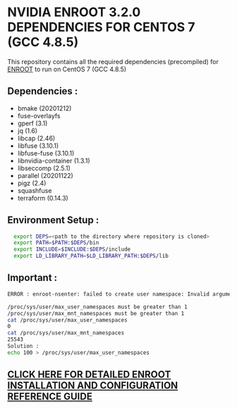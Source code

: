# NVIDIA ENROOT 3.2.0 DEPENDENCIES FOR CENTOS 7 (GCC 4.8.5) #

This repository contains all the required dependencies (precompiled) for [ENROOT](https://github.com/NVIDIA/enroot) to run on CentOS 7 (GCC 4.8.5)

## Dependencies : ##
  * bmake (20201212) 
  * fuse-overlayfs  
  * gperf (3.1)
  * jq  (1.6)
  * libcap  (2.46)
  * libfuse (3.10.1)
  * libfuse-fuse  (3.10.1)
  * libnvidia-container (1.3.1)
  * libseccomp  (2.5.1)
  * parallel  (20201122)
  * pigz  (2.4)
  * squashfuse 
  * terraform (0.14.3)

## Environment Setup : ##
```sh
  export DEPS=<path to the directory where repository is cloned>
  export PATH=$PATH:$DEPS/bin
  export INCLUDE=$INCLUDE:$DEPS/include
  export LD_LIBRARY_PATH=$LD_LIBRARY_PATH:$DEPS/lib
```

## Important : ##
```sh
ERROR : enroot-nsenter: failed to create user namespace: Invalid argument

/proc/sys/user/max_user_namespaces must be greater than 1
/proc/sys/user/max_mnt_namespaces must be greater than 1
cat /proc/sys/user/max_user_namespaces
0
cat /proc/sys/user/max_mnt_namespaces
25543
Solution :
echo 100 > /proc/sys/user/max_user_namespaces
```
##  [CLICK HERE FOR DETAILED ENROOT INSTALLATION AND CONFIGURATION REFERENCE GUIDE](https://supercomputing.iitd.ac.in/publicpdfs/enrootpublicdoc.pdf) ## 

